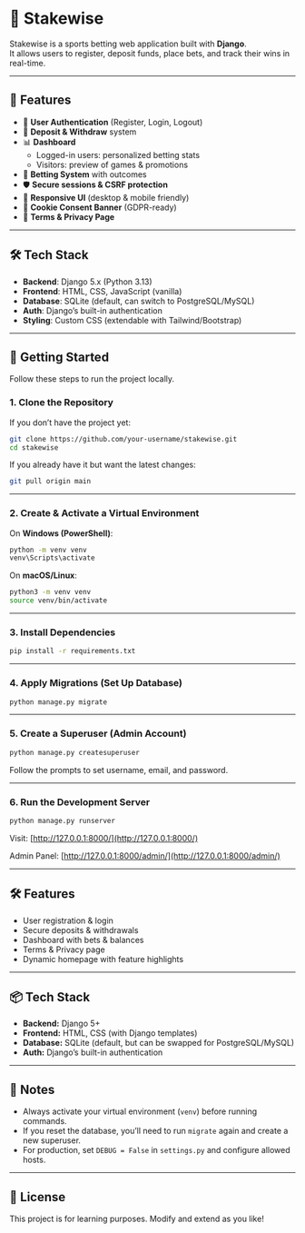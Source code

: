 # 🎲 Stakewise

Stakewise is a sports betting web application built with **Django**.  
It allows users to register, deposit funds, place bets, and track their wins in real-time.

---

## 🚀 Features

- 🔐 **User Authentication** (Register, Login, Logout)
- 🏦 **Deposit & Withdraw** system
- 📊 **Dashboard**
  - Logged-in users: personalized betting stats
  - Visitors: preview of games & promotions
- 🎯 **Betting System** with outcomes
- 🛡️ **Secure sessions & CSRF protection**
- 📱 **Responsive UI** (desktop & mobile friendly)
- 🍪 **Cookie Consent Banner** (GDPR-ready)
- 📄 **Terms & Privacy Page**

---

## 🛠️ Tech Stack

- **Backend**: Django 5.x (Python 3.13)
- **Frontend**: HTML, CSS, JavaScript (vanilla)
- **Database**: SQLite (default, can switch to PostgreSQL/MySQL)
- **Auth**: Django’s built-in authentication
- **Styling**: Custom CSS (extendable with Tailwind/Bootstrap)

---

## 🚀 Getting Started  

Follow these steps to run the project locally.  

### 1. Clone the Repository  
If you don’t have the project yet:  
```bash
git clone https://github.com/your-username/stakewise.git
cd stakewise
```

If you already have it but want the latest changes:  
```bash
git pull origin main
```

---

### 2. Create & Activate a Virtual Environment  

On **Windows (PowerShell)**:
```bash
python -m venv venv
venv\Scripts\activate
```

On **macOS/Linux**:
```bash
python3 -m venv venv
source venv/bin/activate
```

---

### 3. Install Dependencies  
```bash
pip install -r requirements.txt
```

---

### 4. Apply Migrations (Set Up Database)  
```bash
python manage.py migrate
```

---

### 5. Create a Superuser (Admin Account)  
```bash
python manage.py createsuperuser
```
Follow the prompts to set username, email, and password.  

---

### 6. Run the Development Server  
```bash
python manage.py runserver
```

Visit: [http://127.0.0.1:8000/](http://127.0.0.1:8000/)  

Admin Panel: [http://127.0.0.1:8000/admin/](http://127.0.0.1:8000/admin/)  

---

## 🛠️ Features  

- User registration & login  
- Secure deposits & withdrawals  
- Dashboard with bets & balances  
- Terms & Privacy page  
- Dynamic homepage with feature highlights  

---

## 📦 Tech Stack  

- **Backend:** Django 5+  
- **Frontend:** HTML, CSS (with Django templates)  
- **Database:** SQLite (default, but can be swapped for PostgreSQL/MySQL)  
- **Auth:** Django’s built-in authentication  

---

## 📝 Notes  

- Always activate your virtual environment (`venv`) before running commands.  
- If you reset the database, you’ll need to run `migrate` again and create a new superuser.  
- For production, set `DEBUG = False` in `settings.py` and configure allowed hosts.  

---

## 📄 License  
This project is for learning purposes. Modify and extend as you like!  
